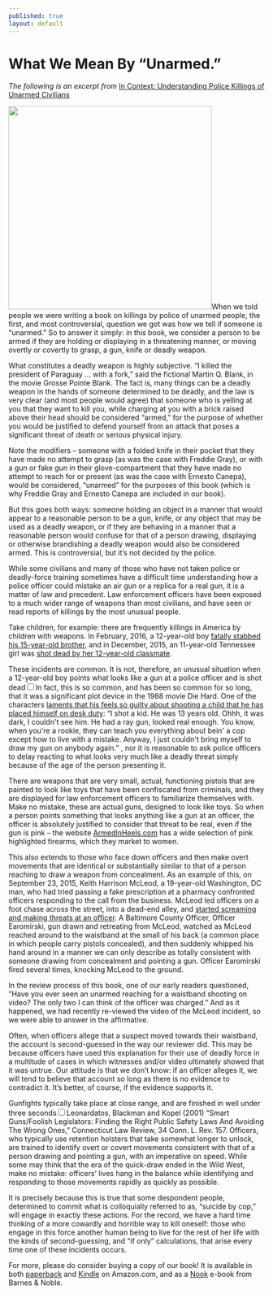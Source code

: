 ```yaml
---
published: true
layout: default
---
```

<h1>What We Mean By “Unarmed.”</h1>

<p><em>The following is an excerpt from</em> <a href="http://amzn.to/1q0pkXx" target="_blank">In Context: Understanding Police Killings of Unarmed Civilians</a></p>


<p><img class="right" width="400px" src="https://nselby.github.io/assets/img/mcleod.png" />When we told people we were writing a book on killings by police of unarmed people, the first, and most controversial, question we got was how we tell if someone is “unarmed.” So to answer it simply: in this book, we consider a person to be armed if they are holding or displaying in a threatening manner, or moving overtly or covertly to grasp, a gun, knife or deadly weapon.</p>

<p>What constitutes a deadly weapon is highly subjective. “I killed the president of Paraguay ... with a fork,” said the fictional Martin Q. Blank, in the movie Grosse Pointe Blank. The fact is, many things can be a deadly weapon in the hands of someone determined to be deadly, and the law is very clear (and most people would agree) that someone who is yelling at you that they want to kill you, while charging at you with a brick raised above their head should be considered “armed,” for the purpose of whether you would be justified to defend yourself from an attack that poses a significant threat of death or serious physical injury.<p>

<p>Note the modifiers – someone with a folded knife in their pocket that they have made no attempt to grasp (as was the case with Freddie Gray), or with a gun or fake gun in their glove-compartment that they have made no attempt to reach for or present (as was the case with Ernesto Canepa), would be considered, “unarmed” for the purposes of this book (which is why Freddie Gray and Ernesto Canepa are included in our book).<p>

<p>But this goes both ways: someone holding an object in a manner that would appear to a reasonable person to be a gun, knife, or any object that may be used as a deadly weapon, or if they are behaving in a manner that a reasonable person would confuse for that of a person drawing, displaying or otherwise brandishing a deadly weapon would also be considered armed. This is controversial, but it’s not decided by the police.<p>

<p>While some civilians and many of those who have not taken police or deadly-force training sometimes have a difficult time understanding how a police officer could mistake an air gun or a replica for a real gun, it is a matter of law and precedent. Law enforcement officers have been exposed to a much wider range of weapons than most civilians, and have seen or read reports of killings by the most unusual people.<p>

<p>Take children, for example: there are frequently killings in America by children with weapons. In February, 2016, a 12-year-old boy <a href="http://wreg.com/2016/02/09/craigmont-high-student-tragically-killed-by-12-year-old-brother/" target="_blank">fatally stabbed his 15-year-old brother</a>, and in December, 2015, an 11-year-old Tennessee girl was <a href="http://kfor.com/2015/12/15/11-year-old-girl-shot-killed-by-12-year-old-classmate/" target="_blank">shot dead by her 12-year-old classmate</a>. </p>

<p>These incidents are common. It is not, therefore, an unusual situation when a 12-year-old boy points what looks like a gun at a police officer and is shot dead<label for="sn-demo" class="margin-toggle sidenote-number"></label><input type="checkbox" id="sn-demo" class="margin-toggle"/><span class="sidenote">In fact, this is so common, and has been so common for so long, that it was a significant plot device in the 1988 movie Die Hard. One of the characters <a href="http://www.imdb.com/title/tt0095016/quotes" target="_blank">laments that his feels so guilty about shooting a child that he has placed himself on desk duty</a>: “I shot a kid. He was 13 years old. Ohhh, it was dark, I couldn't see him. He had a ray gun, looked real enough. You know, when you're a rookie, they can teach you everything about bein' a cop except how to live with a mistake. Anyway, I just couldn't bring myself to draw my gun on anybody again.” </span>, nor it is reasonable to ask police officers to delay reacting to what looks very much like a deadly threat simply because of the age of the person presenting it.<p>

<p>There are weapons that are very small, actual, functioning pistols that are painted to look like toys that have been confiscated from criminals, and they are displayed for law enforcement officers to familiarize themselves with. Make no mistake, these are actual guns, designed to look like toys. So when a person points something that looks anything like a gun at an officer, the officer is absolutely justified to consider that threat to be real, even if the gun is pink – the website <a href="http://ArmedInHeels.com" target="_blank">ArmedInHeels.com</a> has a wide selection of pink highlighted firearms, which they market to women.<p>

<p>This also extends to those who face down officers and then make overt movements that are identical or substantially similar to that of a person reaching to draw a weapon from concealment. As an example of this, on September 23, 2015, Keith Harrison McLeod, a 19-year-old Washington, DC man, who had tried passing a fake prescription at a pharmacy confronted officers responding to the call from the business. McLeod led officers on a foot chase across the street, into a dead-end alley, and <a href="https://www.youtube.com/watch?v=sX371LMLEwY" target="_blank">started screaming and making threats at an officer</a>. A Baltimore County Officer, Officer Earomirski, gun drawn and retreating from McLeod, watched as McLeod reached around to the waistband at the small of his back (a common place in which people carry pistols concealed), and then suddenly whipped his hand around in a manner we can only describe as totally consistent with someone drawing from concealment and pointing a gun. Officer Earomirski fired several times, knocking McLeod to the ground.<p>

<p>In the review process of this book, one of our early readers questioned, “Have you ever seen an unarmed reaching for a waistband shooting on video? The only two I can think of the officer was charged.” And as it happened, we had recently re-viewed the video of the McLeod incident, so we were able to answer in the affirmative.<p>

<p>Often, when officers allege that a suspect moved towards their waistband, the account is second-guessed in the way our reviewer did. This may be because officers have used this explanation for their use of deadly force in a multitude of cases in which witnesses and/or video ultimately showed that it was untrue. Our attitude is that we don’t know: if an officer alleges it, we will tend to believe that account so long as there is no evidence to contradict it. It’s better, of course, if the evidence supports it.<p>

<p>Gunfights typically take place at close range, and are finished in well under three seconds<label for="sn-demo" class="margin-toggle sidenote-number"></label><input type="checkbox" id="sn-demo" class="margin-toggle"/><span class="sidenote">Leonardatos, Blackman and Kopel (2001) “Smart Guns/Foolish Legislators: Finding the Right Public Safety Laws And Avoiding The Wrong Ones,” Connecticut Law Review, 34 Conn. L. Rev. 157</span>. Officers, who typically use retention holsters that take somewhat longer to unlock, are trained to identify overt or covert movements consistent with that of a person drawing and pointing a gun, with an imperative on speed. While some may think that the era of the quick-draw ended in the Wild West, make no mistake: officers’ lives hang in the balance while identifying and responding to those movements rapidly as quickly as possible.<p>

<p>It is precisely because this is true that some despondent people, determined to commit what is colloquially referred to as, “suicide by cop,” will engage in exactly these actions. For the record, we have a hard time thinking of a more cowardly and horrible way to kill oneself: those who engage in this force another human being to live for the rest of her life with the kinds of second-guessing, and “if only” calculations, that arise every time one of these incidents occurs.<p>

<p>For more, please do consider buying a copy of our book! It is available in both <a href="http://amzn.to/1q0pkXx" target="_blank">paperback</a> and 
<a href="http://amzn.to/1q0rc2g" target="_blank">Kindle</a> on Amazon.com, and as a <a href="http://www.barnesandnoble.com/w/in-context-nick-selby/1123746140?ean=2940158183355" target="_blank">Nook</a> e-book from Barnes &amp; Noble.</p>

